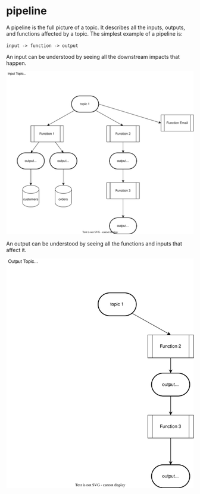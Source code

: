 # pipeline

A pipeline is the full picture of a topic. It describes all the inputs, outputs, and functions affected by a topic. The
simplest example of a pipeline is:

`input -> function -> output`

An input can be understood by seeing all the downstream impacts that happen.

![Example Pipeline Diagram](images/pipeline-input.svg)

An output can be understood by seeing all the functions and inputs that affect it.

![Example Pipeline Diagram](images/pipeline-output.svg)

